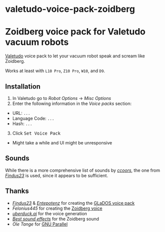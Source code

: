 # valetudo-voice-pack-zoidberg
# Zoidberg voice pack for Valetudo vacuum robots

[Valetudo](https://github.com/Hypfer/Valetudo) voice pack to let your vacuum robot speak and scream like Zoidberg.

Works at least with `L10 Pro`, `Z10 Pro`, `W10`, and `D9`.

## Installation

1. In Valetudo go to *Robot Options* → *Misc Options*
2. Enter the following information in the *Voice packs* section:
  * URL: `...`
  * Language Code: `...`
  * Hash: `...`
3. Click <kbd>Set Voice Pack</kbd>
  * Might take a while and UI might be unresponsive

## Sounds

While there is a more comprehensive list of sounds by [*ccoors*](https://github.com/ccoors/dreame_voice_packs/blob/main/sound_list.csv), the one from [*Findus23*](https://github.com/Findus23/voice_pack_dreame/blob/main/sound_list.csv) is used, since it appears to be sufficient.

## Thanks

* [*Findus23*](https://github.com/Findus23) & [*Entepotenz*](https://github.com/Entepotenz) for creating the [GLaDOS voice pack](https://github.com/Findus23/voice_pack_dreame)
* *Felonius445* for creating the [Zoidberg voice](https://app.uberduck.ai/voice-model/57834beb-a604-45fc-81d5-582e53c5b7ad)
* [*uberduck.ai*](https://uberduck.ai/) for the voice generation
* [*Best sound effects*](https://www.youtube.com/watch?v=FFbWAE38DXs) for the Zoidberg sound
* *Ole Tange* for [GNU Parallel](https://www.gnu.org/software/parallel/)
